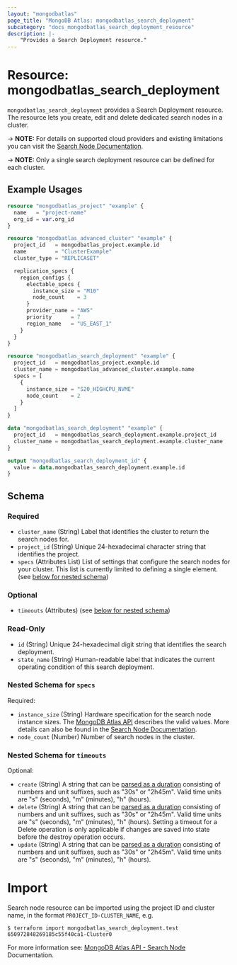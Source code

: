 ```yaml
---
layout: "mongodbatlas"
page_title: "MongoDB Atlas: mongodbatlas_search_deployment"
subcategory: "docs_mongodbatlas_search_deployment_resource"
description: |-
    "Provides a Search Deployment resource."
---
```


# Resource: mongodbatlas_search_deployment


`mongodbatlas_search_deployment` provides a Search Deployment resource. The resource lets you create, edit and delete dedicated search nodes in a cluster.

-> **NOTE:** For details on supported cloud providers and existing limitations you can visit the [Search Node Documentation](https://www.mongodb.com/docs/atlas/cluster-config/multi-cloud-distribution/#search-nodes-for-workload-isolation).

-> **NOTE:** Only a single search deployment resource can be defined for each cluster.

## Example Usages

```terraform
resource "mongodbatlas_project" "example" {
  name   = "project-name"
  org_id = var.org_id
}

resource "mongodbatlas_advanced_cluster" "example" {
  project_id   = mongodbatlas_project.example.id
  name         = "ClusterExample"
  cluster_type = "REPLICASET"

  replication_specs {
    region_configs {
      electable_specs {
        instance_size = "M10"
        node_count    = 3
      }
      provider_name = "AWS"
      priority      = 7
      region_name   = "US_EAST_1"
    }
  }
}

resource "mongodbatlas_search_deployment" "example" {
  project_id   = mongodbatlas_project.example.id
  cluster_name = mongodbatlas_advanced_cluster.example.name
  specs = [
    {
      instance_size = "S20_HIGHCPU_NVME"
      node_count    = 2
    }
  ]
}

data "mongodbatlas_search_deployment" "example" {
  project_id   = mongodbatlas_search_deployment.example.project_id
  cluster_name = mongodbatlas_search_deployment.example.cluster_name
}

output "mongodbatlas_search_deployment_id" {
  value = data.mongodbatlas_search_deployment.example.id
}
```

<!-- schema generated by tfplugindocs -->
## Schema

### Required

- `cluster_name` (String) Label that identifies the cluster to return the search nodes for.
- `project_id` (String) Unique 24-hexadecimal character string that identifies the project.
- `specs` (Attributes List) List of settings that configure the search nodes for your cluster. This list is currently limited to defining a single element. (see [below for nested schema](#nestedatt--specs))

### Optional

- `timeouts` (Attributes) (see [below for nested schema](#nestedatt--timeouts))

### Read-Only

- `id` (String) Unique 24-hexadecimal digit string that identifies the search deployment.
- `state_name` (String) Human-readable label that indicates the current operating condition of this search deployment.

<a id="nestedatt--specs"></a>
### Nested Schema for `specs`

Required:

- `instance_size` (String) Hardware specification for the search node instance sizes. The [MongoDB Atlas API](https://www.mongodb.com/docs/atlas/reference/api-resources-spec/#tag/Atlas-Search/operation/createAtlasSearchDeployment) describes the valid values. More details can also be found in the [Search Node Documentation](https://www.mongodb.com/docs/atlas/cluster-config/multi-cloud-distribution/#search-tier).
- `node_count` (Number) Number of search nodes in the cluster.


<a id="nestedatt--timeouts"></a>
### Nested Schema for `timeouts`

Optional:

- `create` (String) A string that can be [parsed as a duration](https://pkg.go.dev/time#ParseDuration) consisting of numbers and unit suffixes, such as "30s" or "2h45m". Valid time units are "s" (seconds), "m" (minutes), "h" (hours).
- `delete` (String) A string that can be [parsed as a duration](https://pkg.go.dev/time#ParseDuration) consisting of numbers and unit suffixes, such as "30s" or "2h45m". Valid time units are "s" (seconds), "m" (minutes), "h" (hours). Setting a timeout for a Delete operation is only applicable if changes are saved into state before the destroy operation occurs.
- `update` (String) A string that can be [parsed as a duration](https://pkg.go.dev/time#ParseDuration) consisting of numbers and unit suffixes, such as "30s" or "2h45m". Valid time units are "s" (seconds), "m" (minutes), "h" (hours).

# Import 
Search node resource can be imported using the project ID and cluster name, in the format `PROJECT_ID-CLUSTER_NAME`, e.g.

```
$ terraform import mongodbatlas_search_deployment.test 650972848269185c55f40ca1-Cluster0
```

For more information see: [MongoDB Atlas API - Search Node](https://www.mongodb.com/docs/atlas/reference/api-resources-spec/#tag/Atlas-Search/operation/createAtlasSearchDeployment) Documentation.
